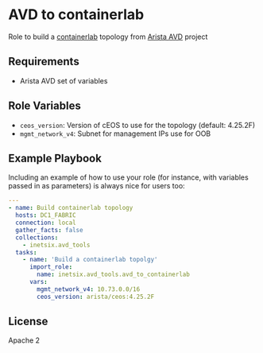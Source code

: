 AVD to containerlab
=========

Role to build a [containerlab](https://containerlab.srlinux.dev/) topology from [Arista AVD](https://www.avd.sh) project

Requirements
------------

- Arista AVD set of variables

Role Variables
--------------

- `ceos_version`: Version of cEOS to use for the topology (default: 4.25.2F)
- `mgmt_network_v4`: Subnet for management IPs use for OOB

Example Playbook
----------------

Including an example of how to use your role (for instance, with variables passed in as parameters) is always nice for users too:

```yaml
---
- name: Build containerlab topology
  hosts: DC1_FABRIC
  connection: local
  gather_facts: false
  collections:
    - inetsix.avd_tools
  tasks:
    - name: 'Build a containerlab topolgy'
      import_role:
        name: inetsix.avd_tools.avd_to_containerlab
      vars:
        mgmt_network_v4: 10.73.0.0/16
        ceos_version: arista/ceos:4.25.2F
```

License
-------

Apache 2
